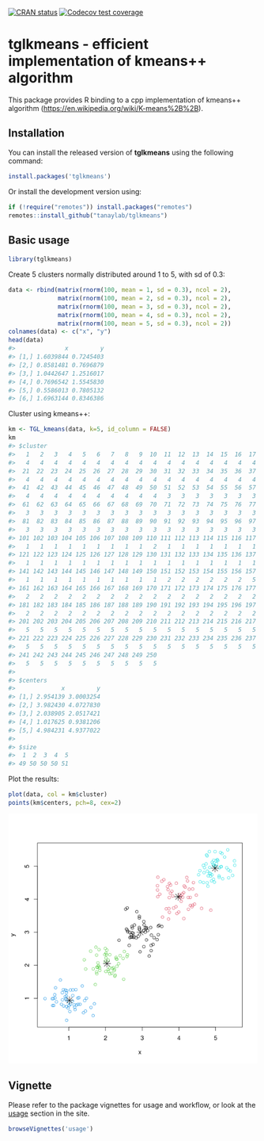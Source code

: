 
<!-- badges: start -->

[![CRAN
status](https://www.r-pkg.org/badges/version/tglkmeans)](https://CRAN.R-project.org/package=tglkmeans)
[![Codecov test
coverage](https://codecov.io/gh/tanaylab/tglkmeans/branch/master/graph/badge.svg)](https://app.codecov.io/gh/tanaylab/tglkmeans?branch=master)
<!-- badges: end -->

# tglkmeans - efficient implementation of kmeans++ algorithm

This package provides R binding to a cpp implementation of kmeans++
algorithm (<https://en.wikipedia.org/wiki/K-means%2B%2B>).

## Installation

You can install the released version of **tglkmeans** using the
following command:

``` r
install.packages('tglkmeans')
```

Or install the development version using:

``` r
if (!require("remotes")) install.packages("remotes")
remotes::install_github("tanaylab/tglkmeans")
```

## Basic usage

``` r
library(tglkmeans)
```

Create 5 clusters normally distributed around 1 to 5, with sd of 0.3:

``` r
data <- rbind(matrix(rnorm(100, mean = 1, sd = 0.3), ncol = 2),
              matrix(rnorm(100, mean = 2, sd = 0.3), ncol = 2),
              matrix(rnorm(100, mean = 3, sd = 0.3), ncol = 2),
              matrix(rnorm(100, mean = 4, sd = 0.3), ncol = 2),
              matrix(rnorm(100, mean = 5, sd = 0.3), ncol = 2))
colnames(data) <- c("x", "y")
head(data)
#>              x         y
#> [1,] 1.6039844 0.7245403
#> [2,] 0.8581481 0.7696879
#> [3,] 1.0442647 1.2516017
#> [4,] 0.7696542 1.5545830
#> [5,] 0.5586013 0.7805132
#> [6,] 1.6963144 0.8346386
```

Cluster using kmeans++:

``` r
km <- TGL_kmeans(data, k=5, id_column = FALSE)
km
#> $cluster
#>   1   2   3   4   5   6   7   8   9  10  11  12  13  14  15  16  17  18  19  20 
#>   4   4   4   4   4   4   4   4   4   4   4   4   4   4   4   4   4   4   4   4 
#>  21  22  23  24  25  26  27  28  29  30  31  32  33  34  35  36  37  38  39  40 
#>   4   4   4   4   4   4   4   4   4   4   4   4   4   4   4   4   4   4   4   4 
#>  41  42  43  44  45  46  47  48  49  50  51  52  53  54  55  56  57  58  59  60 
#>   4   4   4   4   4   4   4   4   4   4   3   3   3   3   3   3   3   3   3   3 
#>  61  62  63  64  65  66  67  68  69  70  71  72  73  74  75  76  77  78  79  80 
#>   3   3   3   3   3   3   3   3   3   3   3   3   3   3   3   3   3   3   3   3 
#>  81  82  83  84  85  86  87  88  89  90  91  92  93  94  95  96  97  98  99 100 
#>   3   3   3   3   3   3   3   3   3   3   3   3   3   3   3   3   3   3   3   3 
#> 101 102 103 104 105 106 107 108 109 110 111 112 113 114 115 116 117 118 119 120 
#>   1   1   1   1   1   1   1   1   1   2   1   1   1   1   1   1   1   1   1   1 
#> 121 122 123 124 125 126 127 128 129 130 131 132 133 134 135 136 137 138 139 140 
#>   1   1   1   1   1   1   1   1   1   1   1   1   1   1   1   1   1   1   1   1 
#> 141 142 143 144 145 146 147 148 149 150 151 152 153 154 155 156 157 158 159 160 
#>   1   1   1   1   1   1   1   1   1   1   2   2   2   2   2   2   5   2   2   2 
#> 161 162 163 164 165 166 167 168 169 170 171 172 173 174 175 176 177 178 179 180 
#>   2   2   2   2   2   2   2   2   2   2   2   2   2   2   2   2   2   2   2   2 
#> 181 182 183 184 185 186 187 188 189 190 191 192 193 194 195 196 197 198 199 200 
#>   2   2   2   2   2   2   2   2   2   2   2   2   2   2   2   2   2   2   2   2 
#> 201 202 203 204 205 206 207 208 209 210 211 212 213 214 215 216 217 218 219 220 
#>   5   5   5   5   5   5   5   5   5   5   5   5   5   5   5   5   5   5   5   5 
#> 221 222 223 224 225 226 227 228 229 230 231 232 233 234 235 236 237 238 239 240 
#>   5   5   5   5   5   5   5   5   5   5   5   5   5   5   5   5   5   5   5   5 
#> 241 242 243 244 245 246 247 248 249 250 
#>   5   5   5   5   5   5   5   5   5   5 
#> 
#> $centers
#>             x         y
#> [1,] 2.954139 3.0003254
#> [2,] 3.982430 4.0727830
#> [3,] 2.038905 2.0517421
#> [4,] 1.017625 0.9381206
#> [5,] 4.984231 4.9377022
#> 
#> $size
#>  1  2  3  4  5 
#> 49 50 50 50 51
```

Plot the results:

``` r
plot(data, col = km$cluster)
points(km$centers, pch=8, cex=2)
```

![](README-clustering-1.png)<!-- -->

## Vignette

Please refer to the package vignettes for usage and workflow, or look at
the [usage](https://tanaylab.github.io/tglkmeans/articles/usage.html)
section in the site.

``` r
browseVignettes('usage') 
```
